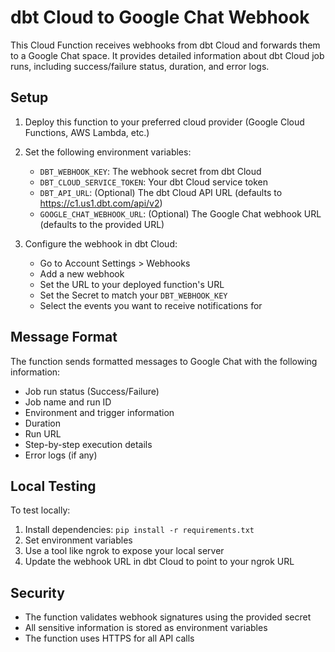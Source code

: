 # dbt Cloud to Google Chat Webhook

This Cloud Function receives webhooks from dbt Cloud and forwards them to a Google Chat space. It provides detailed information about dbt Cloud job runs, including success/failure status, duration, and error logs.

## Setup

1. Deploy this function to your preferred cloud provider (Google Cloud Functions, AWS Lambda, etc.)

2. Set the following environment variables:
   - `DBT_WEBHOOK_KEY`: The webhook secret from dbt Cloud
   - `DBT_CLOUD_SERVICE_TOKEN`: Your dbt Cloud service token
   - `DBT_API_URL`: (Optional) The dbt Cloud API URL (defaults to https://c1.us1.dbt.com/api/v2)
   - `GOOGLE_CHAT_WEBHOOK_URL`: (Optional) The Google Chat webhook URL (defaults to the provided URL)

3. Configure the webhook in dbt Cloud:
   - Go to Account Settings > Webhooks
   - Add a new webhook
   - Set the URL to your deployed function's URL
   - Set the Secret to match your `DBT_WEBHOOK_KEY`
   - Select the events you want to receive notifications for

## Message Format

The function sends formatted messages to Google Chat with the following information:
- Job run status (Success/Failure)
- Job name and run ID
- Environment and trigger information
- Duration
- Run URL
- Step-by-step execution details
- Error logs (if any)

## Local Testing

To test locally:
1. Install dependencies: `pip install -r requirements.txt`
2. Set environment variables
3. Use a tool like ngrok to expose your local server
4. Update the webhook URL in dbt Cloud to point to your ngrok URL

## Security

- The function validates webhook signatures using the provided secret
- All sensitive information is stored as environment variables
- The function uses HTTPS for all API calls 